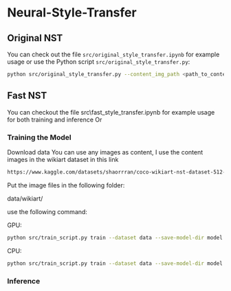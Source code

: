 # Neural-Style-Transfer

## Original NST
You can check out the file `src/original_style_transfer.ipynb` for example usage or use the Python script `src/original_style_transfer.py`:

```bash
python src/original_style_transfer.py --content_img_path <path_to_content_image> --style_img_path <path_to_style_image> --output_img_path <path_to_output_image>
```

## Fast NST 
You can checkout the file src\fast_style_transfer.ipynb for example usage for both training and inference
Or 
### Training the Model
Download data
You can use any images as content, I use the content images in the wikiart dataset in this link
```bash
https://www.kaggle.com/datasets/shaorrran/coco-wikiart-nst-dataset-512-100000
```

Put the image files in the following folder: 

data/wikiart/

 use the following command:

GPU:
```bash
python src/train_script.py train --dataset data --save-model-dir model --checkpoint-model-dir checkpoints --cuda 1
```

CPU:
```bash
python src/train_script.py train --dataset data --save-model-dir model --checkpoint-model-dir checkpoints --cuda 0
```

### Inference
